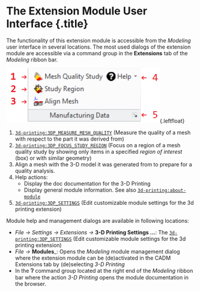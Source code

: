 # The Extension Module User Interface {.title}
    
The functionality of this extension module is accessible from the _Modeling_ user interface
in several locations. The most used dialogs of the extension module are accessible via a command group in
the **Extensions** tab of the _Modeling_ ribbon bar.

![Module Command Group in the Ribbon](images/Ribbon.png){.leftfloat}

1. [`3d-printing:3DP_MEASURE_MESH_QUALITY`](3D-PRINTING/3DP_MEASURE_MESH_QUALITY.dia.md) (Measure the quality of a mesh with respect to the part it was derived from)
2. [`3d-printing:3DP_FOCUS_STUDY_REGION`](3D-PRINTING/3DP_FOCUS_STUDY_REGION.dia.md) (Focus on a region of a mesh quality study by showing only items in a specified _region of interest_ (box) or with similar geometry)
3. Align a mesh with the 3-D model it was generated from to prepare for a
   quality analysis.
4. Help actions:
   * Display the doc documentation for the 3-D Printing
   * Display general module information. See also [`3d-printing:about-module`](3D-PRINTING/about-module.fun.md)
5. [`3d-printing:3DP_SETTINGS`](3D-PRINTING/3DP_SETTINGS.dia.md) (Edit customizable module settings for the 3d printing extension)

Module help and management dialogs are available in following locations:

* _File -&gt; Settings -&gt; Extensions -&gt;_
  **3-D Printing Settings ...**: The [`3d-printing:3DP_SETTINGS`](3D-PRINTING/3DP_SETTINGS.dia.md) (Edit customizable module settings for the 3d printing extension)
* _File -&gt;_ **Modules**_: Opens the _Modeling_ module management dialog where the extension module
  can be (de)activated in the CADM Extensions tab by
  (de)selecting _3-D Printing_
* In the <b>&#x2754;</b> command group located at the right end of the _Modeling_ ribbon bar where
  the action _3-D Printing_ opens the module documentation in the browser.

